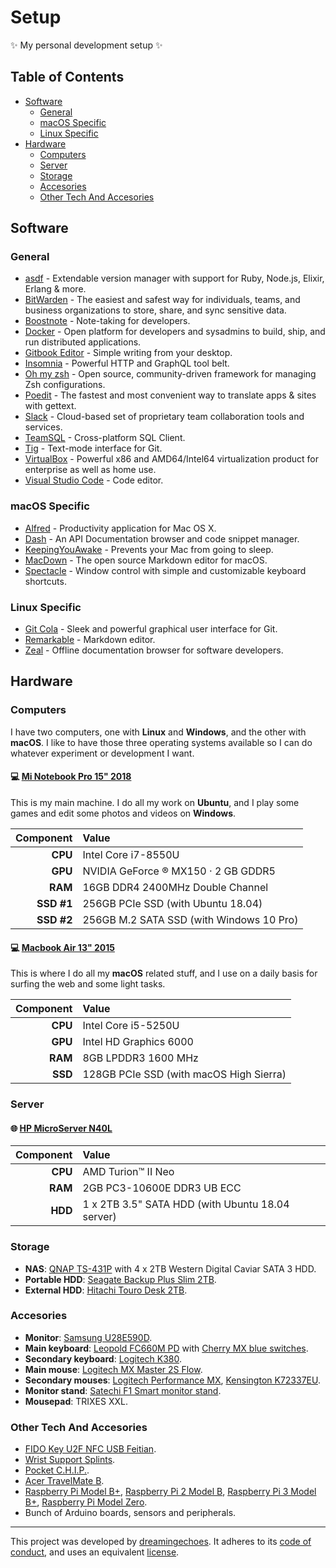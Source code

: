 # Setup

:sparkles: My personal development setup :sparkles:

## Table of Contents

- [Software](#software)
  * [General](#general)
  * [macOS Specific](#macos-specific)
  * [Linux Specific](#general)
- [Hardware](#hardware)
  * [Computers](#computers)
  * [Server](#server)
  * [Storage](#storage)
  * [Accesories](#accesories)
  * [Other Tech And Accesories](#other-tech-and-accesories)

## Software

### General

* [asdf](https://github.com/asdf-vm/asdf) - Extendable version manager with support for Ruby, Node.js, Elixir, Erlang & more.
* [BitWarden](https://bitwarden.com/) - The easiest and safest way for individuals, teams, and business organizations to store, share, and sync sensitive data.
* [Boostnote](https://boostnote.io/) - Note-taking for developers.
* [Docker](https://www.docker.com/) - Open platform for developers and sysadmins to build, ship, and run distributed applications.
* [Gitbook Editor](https://legacy.gitbook.com/editor) - Simple writing from your desktop.
* [Insomnia](https://insomnia.rest/) - Powerful HTTP and GraphQL tool belt.
* [Oh my zsh](https://ohmyz.sh/) - Open source, community-driven framework for managing Zsh configurations.
* [Poedit](https://poedit.net/) - The fastest and most convenient way to translate apps & sites with gettext.
* [Slack](https://slack.com/) - Cloud-based set of proprietary team collaboration tools and services.
* [TeamSQL](https://teamsql.io/) - Cross-platform SQL Client.
* [Tig](https://jonas.github.io/tig/) - Text-mode interface for Git.
* [VirtualBox](https://www.virtualbox.org/) - Powerful x86 and AMD64/Intel64 virtualization product for enterprise as well as home use.
* [Visual Studio Code](https://code.visualstudio.com/) - Code editor.

### macOS Specific

* [Alfred](https://www.alfredapp.com/) - Productivity application for Mac OS X.
* [Dash](https://kapeli.com/dash) - An API Documentation browser and code snippet manager.
* [KeepingYouAwake](https://github.com/newmarcel/KeepingYouAwake) - Prevents your Mac from going to sleep.
* [MacDown](https://macdown.uranusjr.com/) - The open source Markdown editor for macOS.
* [Spectacle](https://www.spectacleapp.com/) - Window control with simple and customizable keyboard shortcuts.

### Linux Specific

* [Git Cola](https://git-cola.github.io/) - Sleek and powerful graphical user interface for Git.
* [Remarkable](https://remarkableapp.github.io/) - Markdown editor.
* [Zeal](https://zealdocs.org/) - Offline documentation browser for software developers.

## Hardware

### Computers

I have two computers, one with **Linux** and **Windows**, and the other with **macOS**. I like to have those three operating systems available so I can do whatever experiment or development I want.

#### :computer: [Mi Notebook Pro 15" 2018](https://www.mi.com/mibookpro/)

This is my main machine. I do all my work on **Ubuntu**, and I play some games and edit some photos and videos on **Windows**.

| Component  | Value                                    |
|-----------:|:-----------------------------------------|
| **CPU**    | Intel Core i7-8550U                      |
| **GPU**    | NVIDIA GeForce ® MX150 · 2 GB GDDR5      |
| **RAM**    | 16GB DDR4 2400MHz Double Channel         |
| **SSD #1** | 256GB PCIe SSD (with Ubuntu 18.04)       |
| **SSD #2** | 256GB M.2 SATA SSD (with Windows 10 Pro) |

#### :computer: [Macbook Air 13" 2015](https://support.apple.com/kb/sp714/)

This is where I do all my **macOS** related stuff, and I use on a daily basis for surfing the web and some light tasks.

| Component  | Value                                   |
|-----------:|:----------------------------------------|
| **CPU**    | Intel Core i5-5250U                     |
| **GPU**    | Intel HD Graphics 6000                  |
| **RAM**    | 8GB LPDDR3 1600 MHz                     |
| **SSD**    | 128GB PCIe SSD (with macOS High Sierra) |

### Server

#### :globe_with_meridians: [HP MicroServer N40L](http://www8.hp.com/nz/en/pdf/HP_ProLiant_MicroServer_tcm_194_1127013.pdf)

| Component  | Value                                            |
|-----------:|:-------------------------------------------------|
| **CPU**    | AMD Turion™ II Neo                               |
| **RAM**    | 2GB PC3-10600E DDR3 UB ECC                       |
| **HDD**    | 1 x 2TB 3.5" SATA HDD (with Ubuntu 18.04 server) |

### Storage

* **NAS**: [QNAP TS-431P](https://www.qnap.com/en/product/ts-431p) with 4 x 2TB Western Digital Caviar SATA 3 HDD.
* **Portable HDD**: [Seagate Backup Plus Slim 2TB](https://www.seagate.com/consumer/backup/backup-plus/).
* **External HDD**: [Hitachi Touro Desk 2TB](http://www.touropro.com/en/product/touro-desk-pro/index.html).

### Accesories

* **Monitor**: [Samsung U28E590D](https://www.samsung.com/es/monitors/uhd-ue590/LU28E590DSEN/).
* **Main keyboard**: [Leopold FC660M PD](http://global.leopold.co.kr/product.php?pcode=fc660mpd) with [Cherry MX blue switches](https://www.cherrymx.de/en/products/mx-blue.html).
* **Secondary keyboard**: [Logitech K380](https://www.logitech.com/en-us/product/multi-device-keyboard-k380).
* **Main mouse**: [Logitech MX Master 2S Flow](https://www.logitech.com/en-us/product/mx-master-2s-flow).
* **Secondary mouses**: [Logitech Performance MX](http://support.logitech.com/en_us/product/performance-mouse-mx), [Kensington K72337EU](https://www.kensington.com/us/us/4493/k72337us/orbit-trackball-with-scroll-ring).
* **Monitor stand**: [Satechi F1 Smart monitor stand](https://satechi.net/products/satechi-f1-smart-monitor-stand?variant=27136039177).
* **Mousepad**: TRIXES XXL.

### Other Tech And Accesories

* [FIDO Key U2F NFC USB Feitian](https://www.ftsafe.com/products/FIDO/NFC).
* [Wrist Support Splints](https://actesso.co.uk/product/advanced-black-wrist-support-splint).
* [Pocket C.H.I.P.](https://getchip.com/pages/pocketchip).
* [Acer TravelMate B](https://www.acer.com/ac/es/ES/content/professional-series/travelmateb).
* [Raspberry Pi Model B+](https://www.raspberrypi.org/products/raspberry-pi-1-model-b-plus/), [Raspberry Pi 2 Model B](https://www.raspberrypi.org/products/raspberry-pi-2-model-b/), [Raspberry Pi 3 Model B+](https://www.raspberrypi.org/products/raspberry-pi-3-model-b-plus/), [Raspberry Pi Model Zero](https://www.raspberrypi.org/products/raspberry-pi-zero/).
* Bunch of Arduino boards, sensors and peripherals.

----------------------------

This project was developed by [dreamingechoes](https://github.com/dreamingechoes).
It adheres to its [code of conduct](https://github.com/dreamingechoes/base/blob/master/files/CODE_OF_CONDUCT.md), and uses an equivalent [license](https://github.com/dreamingechoes/base/blob/master/files/LICENSE).
